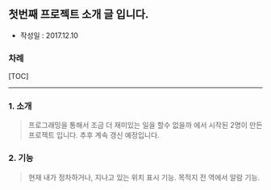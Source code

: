 ## 첫번째 프로젝트 소개 글 입니다. 
- 작성일 : 2017.12.10

### 차례
[TOC]

----
### 1. 소개

>  프로그래밍을 통해서 조금 더 재미있는 일을 할수 없을까 에서 시작된 2명이 만든 프로젝트 입니다. 
>  추후 계속 갱신 예정입니다. 


### 2. 기능

> 현재 내가 정차하거나, 지나고 있는 위치 표시 기능.
> 목적지 전 역에서 알람 기능. 
